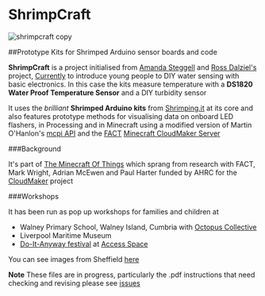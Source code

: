 # ShrimpCraft

![shrimpcraft copy](https://cloud.githubusercontent.com/assets/128456/7733192/9103e4a8-ff25-11e4-93b1-a7c8c4e9ce5c.jpg)

##Prototype Kits for Shrimped Arduino sensor boards and code

**ShrimpCraft** is a project initialised from [Amanda Steggell](http://www.testingtesting.org/) and [Ross Dalziel's](http://cheapjack.org.uk) project, [Currently](http:/currently.no) to introduce young people to DIY water sensing with basic electronics. In this case the kits measure temperature with a **DS1820 Water Proof Temperature Sensor** and a DIY turbidity sensor

It uses the *brilliant* **Shrimped Arduino kits** from [Shrimping.it](http://shrimping.it/blog/) at its core and also features prototype methods for visualising data on onboard LED flashers, in Processing and in Minecraft using a modified version of Martin O'Hanlon's [mcpi API](https://github.com/martinohanlon/mcpi) and the [FACT](http://fact.co.uk) [Minecraft CloudMaker Server](http://mc.fact.co.uk:8123/)

###Background

It's part of [The Minecraft Of Things](http://minecraftofthings.tumblr.com) which sprang from research with FACT, Mark Wright, Adrian McEwen and Paul Harter funded by AHRC for the [CloudMaker](http://www.fact.co.uk/projects/cloudmaker-making-minecraft-real.aspx) project

###Workshops

It has been run as pop up workshops for families and children at
 * Walney Primary School, Walney Island, Cumbria with [Octopus Collective](http://www.octopuscollective.org)
 * Liverpool Maritime Museum
 * [Do-It-Anyway festival](http://opensourcingfestivals.eu/events/do-it-anyway-festival-sheffield-uk) at [Access Space](http://access-space.org/)

You can see images from Sheffield [here](https://www.flickr.com/photos/ajsteggell/sets/72157653152049145)

**Note** These files are in progress, particularly the .pdf instructions that need checking and revising please see [issues](https://github.com/cheapjack/ShrimpCraft/issues)
